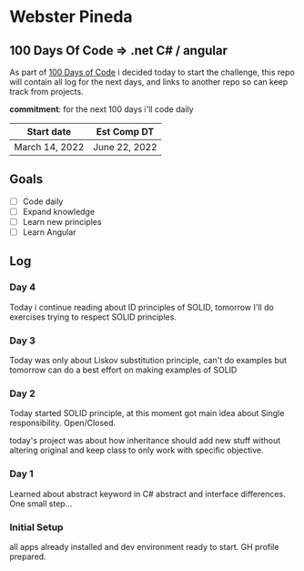 # Webster Pineda

## 100 Days Of Code => .net C# / angular

As part of [100 Days of Code](https://www.100daysofcode.com/) i decided today to start the challenge, this repo will contain all log for the next days, and links to another repo so can keep track from projects.

**commitment**: for the next 100 days i'll code daily

| Start date | Est Comp DT | 
| ----------- | ------------ |
| March 14, 2022 | June 22, 2022 |

## Goals

- [ ] Code daily
- [ ] Expand knowledge
- [ ] Learn new principles
- [ ] Learn Angular

## Log

### Day 4
Today i continue reading about ID principles of SOLID, tomorrow I'll
do exercises trying to respect SOLID principles.

### Day 3

Today was only about Liskov substitution principle, can't do examples
but tomorrow can do a best effort on making examples of SOLID
### Day 2

Today started SOLID principle, at this moment got main idea about
Single responsibility.
Open/Closed.

today's project was about how inheritance should add new stuff without altering original
and keep class to only work with specific objective.

### Day 1

Learned about abstract keyword in C# abstract and interface differences.
One small step...

### Initial Setup

all apps already installed and dev environment ready to start.
GH profile prepared.